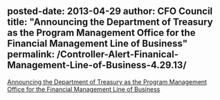 posted-date: 2013-04-29
author: CFO Council
title: "Announcing the Department of Treasury as the Program Management Office for the Financial Management Line of Business"
permalink: /Controller-Alert-Finanical-Management-Line-of-Business-4.29.13/
---

[Announcing the Department of Treasury as the Program Management Office for the Financial Management Line of Business](/assets/files/Controller-Alert-Finanical-Management-Line-of-Business-4.29.13.pdf)
